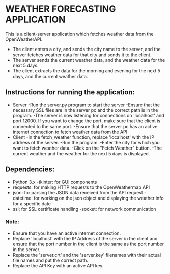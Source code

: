 # WEATHER FORECASTING APPLICATION<br>
This is a client-server application which fetches weather data from the OpenWeatherAPI.<br>
- The client enters a city, and sends the city name to the server, and the server fetches weather data for that city and sends it to the client.
- The server sends the current weather data, and the weather data for the next 5 days.
- The client extracts the data for the morning and evening for the next 5 days, and the current weather data.

## Instructions for running the application:
- Server -Run the server.py program to start the server -Ensure that the necessary SSL files are in the server pc and the correct path is in the program. -The server is now listening for connections on 'localhost' and port 12000. If you want to change the port, make sure that the client is connected to the same port. -Ensure that the server pc has an active internet connection to fetch weather data from the API
- Client -In the fetch_weather function, replace 'localhost' with the IP address of the server. -Run the program. -Enter the city for which you want to fetch weather data. -Click on the "Fetch Weather" button. -The current weather and the weather for the next 5 days is displayed.
## Dependencies:<br>
- Python 3.x -tkinter: for GUI components 
- requests: for making HTTP requests to the OpenWeathermap API 
- json: for parsing the JSON data received from the API request -datetime: for working on the json object and displaying the weather info for a specific date 
- ssl: for SSL certificate handling -socket: for network communication

### Note:<br>
- Ensure that you have an active internet connection.
- Replace 'localhost' with the IP Address of the server in the client and ensure that the port number in the client is the same as the port number in the server.
- Replace the 'server.crt' and the 'server.key' filenames with their actual file names and put the correct path.
- Replace the API Key with an active API key.
